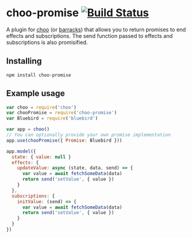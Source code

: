 # choo-promise [![Build Status](https://travis-ci.org/rahatarmanahmed/choo-promise.svg?branch=master)](https://travis-ci.org/rahatarmanahmed/choo-promise)
A plugin for [choo](https://github.com/yoshuawuyts/choo) (or [barracks](https://github.com/yoshuawuyts/barracks)) that allows you to return promises to end effects and subscriptions. The send function passed to effects and subscriptions is also promisified.

## Installing
`npm install choo-promise`

## Example usage
```js
var choo = require('choo')
var chooPromise = require('choo-promise')
var Bluebird = require('bluebird')

var app = choo()
// You can optionally provide your own promise implementation
app.use(chooPromise({ Promise: Bluebird }))

app.model({
  state: { value: null }
  effects: {
    updateValue: async (state, data, send) => {
      var value = await fetchSomeData(data)
      return send('setValue', { value })
    }
  },
  subscriptions: {
    initValue: (send) => {
      var value = await fetchSomeData(data)
      return send('setValue', { value })
    }
  }
})
```
